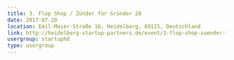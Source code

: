 ```yaml
---
title: 3. Flop Shop / Zünder für Gründer 28
date: 2017-07-20
location: Emil-Maier-Straße 16, Heidelberg, 69115, Deutschland
link: http://heidelberg-startup-partners.de/event/3-flop-shop-zuender-fuer-gruender-28/
usergroup: startuphd
type: usergroup
---
```

